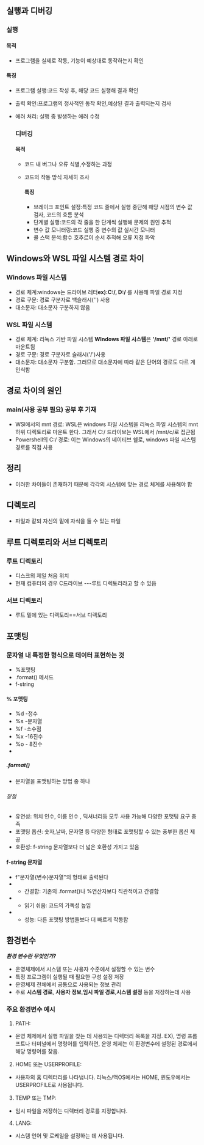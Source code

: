 ## 실행과 디버깅

### 실행
#### 목적
- 프로그램을 실제로 작동, 기능이 예상대로 동작하는지 확인


#### 특징
- 프로그램 실행:코드 작성 후, 해당 코드 실행해 결과 확인
- 출력 확인:프로그램의 정사적인 동작 확인,예상된 결과 출력되는지 검사
- 에러 처리: 실행 중 발생하는 에러 수정

  ### 디버깅
  #### 목적
  - 코드 내 버그나 오류 식별,수정하는 과정
  - 코드의 작동 방식 자세히 조사
 
    #### 특징
    - 브레이크 포인트 설정:특정 코드 줄에서 실행 중단해 해당 시점의 변수 값 검사, 코드의 흐름 분석
    - 단계별 실행:코드의 각 줄을 한 단계씩 실행해 문제의 원인 추적
    - 변수 값 모니터링:코드 실행 중 변수의 값 실시간 모니터
    - 콜 스택 분석:함수 호추르이 순서 추적해 오류 지점 파악

## Windows와 WSL 파일 시스템 경로 차이
### Windows 파일 시스템
- 경로 체계:windows는 드라이브 레터**ex):C:/, D:/**  를 사용해 파일 경로 지정
- 경로 구문: 경로 구분자로 백슬래시('\') 사용
- 대소문자: 대소문자 구분하지 않음 

### WSL 파일 시스템
- 경로 체계: 리눅스 기반 파일 시스템 **WIndows 파일 시스템**은 **'/mnt/'** 경로 아래로 마운트됨
- 경로 구문: 경로 구분자로 슬래시('/')사용
- 대소문자: 대소문자 구분함. 그러므로 대소문자에 따라 같은 단어의 경로도 다르 게 인식함

## 경로 차이의 원인

### main(사용 공부 필요) **공부 후 기재**

- WSl에서의 mnt 경로: WSL은 windows 파일 시스템을 리눅스 파일 시스템의 mnt 하위 디렉토리로 마운트 한다. 그래서 C:/ 드라이브는 WSL에서 /mnt/c/로 접근됨
- Powershell의 C:/ 경로: 이는 Windows의 네이티브 쉘로, windows 파일 시스템 경로를 직접 사용
  
## 정리
- 이러한 차이들이 존재하기 때문에 각각의 시스템에 맞는 경로 체계를 사용해야 함

  



## 디렉토리

- 파일과 같되 자신의 밑에 자식을 둘 수 있는 파일

## **루트 디렉토리**와 **서브 디렉토리**

### 루트 디렉토리
- 디스크의 제일 처음 위치
- 현재 컴퓨터의 경우 C드라이브 ---루트 디렉토리라고 할 수 있음

### 서브 디렉토리
- 루트 밑에 있는 디렉토리==서브 디렉토리




## 포맷팅
### 문자열 내 특정한 형식으로 데이터 표현하는 것
* %포맷팅
* .format() 메서드
* f-string

#### % 포맷팅
- %d -정수
- %s -문자열
- %f -소수점
- %x -16진수
- %o - 8진수
- 

##### .format()
- 문자열을 포맷팅하는 방법 중 하나

###### 장점
-  유연성: 위치 인수, 이름 인수 , 딕셔너리등 모두 사용 가능해 다양한 포맷팅 요구 충족
- 포맷팅 옵션: 숫자,날짜, 문자열 등 다양한 형태로 포맷팅할 수 있는 풍부한 옵션 제공
- 호환성: f-string 문자열보다 더 넓은 호환성 가지고 있음


#### f-string 문자열
* f"문자열{변수}문자열"의 형태로 출력된다
* * 간결함: 기존의 .format()나 %연산자보다 직관적이고 간결함
* * 읽기 쉬움: 코드의 가독성 높임
*  * 성능: 다른 포맷팅 방법들보다 더 빠르게 작동함


## 환경변수
***환경 변수란 무엇인가?***
- 운영체제에서 시스템 또는 사용자 수준에서 설정할 수 있는 변수
- 특정 프로그램이 실행될 때 필요한 구성 설정 저장
- 운영체제 전체에서 공통으로 사용되는 정보 관리
- 주로 **시스템 경로**, **사용자 정보**,**임시 파일 경로**,**시스템 설정** 등을 저장하는데 사용
  

### 주요 환경변수 예시
1) PATH:
  - 운영 체제에서 실행 파일을 찾는 데 사용되는 디렉터리 목록을 지정. EX), 명령 프롬프트나 터미널에서 명령어를 입력하면, 운영 체제는 이 환경변수에 설정된 경로에서 해당 명령어를 찾음.

2) HOME 또는 USERPROFILE:
  - 사용자의 홈 디렉터리를 나타냅니다. 리눅스/맥OS에서는 HOME, 윈도우에서는 USERPROFILE로 사용됩니다.

3) TEMP 또는 TMP:
  - 임시 파일을 저장하는 디렉터리 경로를 지정합니다.
    
4) LANG:
  - 시스템 언어 및 로케일을 설정하는 데 사용됩니다.





 

